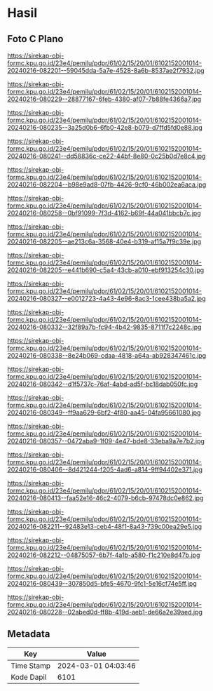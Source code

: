 # Hasil

## Foto C Plano

https://sirekap-obj-formc.kpu.go.id/23e4/pemilu/pdpr/61/02/15/20/01/6102152001014-20240216-082201--59045dda-5a7e-4528-8a6b-8537ae2f7932.jpg

https://sirekap-obj-formc.kpu.go.id/23e4/pemilu/pdpr/61/02/15/20/01/6102152001014-20240216-080229--28877167-6feb-4380-af07-7b88fe4366a7.jpg

https://sirekap-obj-formc.kpu.go.id/23e4/pemilu/pdpr/61/02/15/20/01/6102152001014-20240216-080235--3a25d0b6-6fb0-42e8-b079-d7ffd5fd0e88.jpg

https://sirekap-obj-formc.kpu.go.id/23e4/pemilu/pdpr/61/02/15/20/01/6102152001014-20240216-080241--dd58836c-ce22-44bf-8e80-0c25b0d7e8c4.jpg

https://sirekap-obj-formc.kpu.go.id/23e4/pemilu/pdpr/61/02/15/20/01/6102152001014-20240216-082204--b98e9ad8-07fb-4426-9cf0-46b002ea6aca.jpg

https://sirekap-obj-formc.kpu.go.id/23e4/pemilu/pdpr/61/02/15/20/01/6102152001014-20240216-080258--0bf91099-7f3d-4162-b69f-44a041bbcb7c.jpg

https://sirekap-obj-formc.kpu.go.id/23e4/pemilu/pdpr/61/02/15/20/01/6102152001014-20240216-082205--ae213c6a-3568-40e4-b319-af15a7f9c39e.jpg

https://sirekap-obj-formc.kpu.go.id/23e4/pemilu/pdpr/61/02/15/20/01/6102152001014-20240216-082205--e441b690-c5a4-43cb-a010-ebf913254c30.jpg

https://sirekap-obj-formc.kpu.go.id/23e4/pemilu/pdpr/61/02/15/20/01/6102152001014-20240216-080327--e0012723-4a43-4e96-8ac3-1cee438ba5a2.jpg

https://sirekap-obj-formc.kpu.go.id/23e4/pemilu/pdpr/61/02/15/20/01/6102152001014-20240216-080332--32f89a7b-fc94-4b42-9835-8711f7c2248c.jpg

https://sirekap-obj-formc.kpu.go.id/23e4/pemilu/pdpr/61/02/15/20/01/6102152001014-20240216-080338--8e24b069-cdaa-4818-a64a-ab928347461c.jpg

https://sirekap-obj-formc.kpu.go.id/23e4/pemilu/pdpr/61/02/15/20/01/6102152001014-20240216-080342--d1f5737c-76af-4abd-ad5f-bc18dab050fc.jpg

https://sirekap-obj-formc.kpu.go.id/23e4/pemilu/pdpr/61/02/15/20/01/6102152001014-20240216-080349--ff9aa629-6bf2-4f80-aa45-04fa95661080.jpg

https://sirekap-obj-formc.kpu.go.id/23e4/pemilu/pdpr/61/02/15/20/01/6102152001014-20240216-080357--0472aba9-1f09-4e47-bde8-33eba9a7e7b2.jpg

https://sirekap-obj-formc.kpu.go.id/23e4/pemilu/pdpr/61/02/15/20/01/6102152001014-20240216-080406--8d421244-f205-4ad6-a814-9ff94402e371.jpg

https://sirekap-obj-formc.kpu.go.id/23e4/pemilu/pdpr/61/02/15/20/01/6102152001014-20240216-080413--faa52e16-46c2-4079-b6cb-97478dc0e862.jpg

https://sirekap-obj-formc.kpu.go.id/23e4/pemilu/pdpr/61/02/15/20/01/6102152001014-20240216-082211--92483e13-ceb4-48f1-8a43-739c00ea29e5.jpg

https://sirekap-obj-formc.kpu.go.id/23e4/pemilu/pdpr/61/02/15/20/01/6102152001014-20240216-082212--04875057-6b7f-4a1b-a580-f1c210e8d47b.jpg

https://sirekap-obj-formc.kpu.go.id/23e4/pemilu/pdpr/61/02/15/20/01/6102152001014-20240216-080439--307850d5-bfe5-4670-9fc1-5e16cf74e5ff.jpg

https://sirekap-obj-formc.kpu.go.id/23e4/pemilu/pdpr/61/02/15/20/01/6102152001014-20240216-080228--02abed0d-ff8b-419d-aeb1-de66a2e39aed.jpg


## Metadata

| Key        | Value               |
| ---------- | ------------------- |
| Time Stamp | 2024-03-01 04:03:46 |
| Kode Dapil | 6101                |



